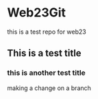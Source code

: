 # Web23Git
this is a test repo for web23 

## This is a test title
### this is another test title

making a change on a branch